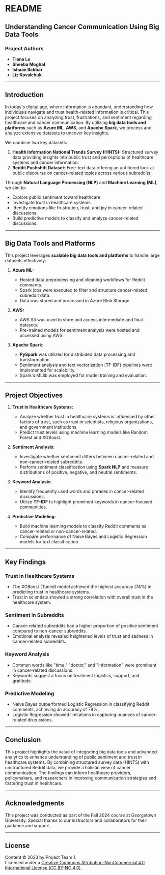 # README

## Understanding Cancer Communication Using Big Data Tools

### Project Authors
- **Tiana Le**
- **Sheeba Moghal**
- **Ishaan Babbar**
- **Liz Kovalchuk**

---

## **Introduction**
In today's digital age, where information is abundant, understanding how individuals navigate and trust health-related information is critical. This project focuses on analyzing trust, frustrations, and sentiment regarding healthcare and cancer communication. By utilizing **big data tools and platforms** such as **Azure ML**, **AWS**, and **Apache Spark**, we process and analyze extensive datasets to uncover key insights.

We combine two key datasets:
1. **Health Information National Trends Survey (HINTS):** Structured survey data providing insights into public trust and perceptions of healthcare systems and cancer information.
2. **Reddit Pushshift Dataset:** Free-text data offering an unfiltered look at public discourse on cancer-related topics across various subreddits.

Through **Natural Language Processing (NLP)** and **Machine Learning (ML)**, we aim to:
- Explore public sentiment toward healthcare.
- Investigate trust in healthcare systems.
- Identify emotions like frustration, trust, and joy in cancer-related discussions.
- Build predictive models to classify and analyze cancer-related discussions.

---

## **Big Data Tools and Platforms**

This project leverages **scalable big data tools and platforms** to handle large datasets effectively:
1. **Azure ML:**
   - Hosted data preprocessing and cleaning workflows for Reddit comments.
   - Spark jobs were executed to filter and structure cancer-related subreddit data.
   - Data was stored and processed in Azure Blob Storage.

2. **AWS:**
   - AWS S3 was used to store and access intermediate and final datasets.
   - Pre-trained models for sentiment analysis were hosted and accessed using AWS.

3. **Apache Spark:**
   - **PySpark** was utilized for distributed data processing and transformation.
   - Sentiment analysis and text vectorization (TF-IDF) pipelines were implemented for scalability.
   - Spark's MLlib was employed for model training and evaluation.

---

## **Project Objectives**

1. **Trust in Healthcare Systems:**
   - Analyze whether trust in healthcare systems is influenced by other factors of trust, such as trust in scientists, religious organizations, and government institutions.
   - Predict trust levels using machine learning models like Random Forest and XGBoost.

2. **Sentiment Analysis:**
   - Investigate whether sentiment differs between cancer-related and non-cancer-related subreddits.
   - Perform sentiment classification using **Spark NLP** and measure distributions of positive, negative, and neutral sentiments.

3. **Keyword Analysis:**
   - Identify frequently used words and phrases in cancer-related discussions.
   - Utilize **TF-IDF** to highlight prominent keywords in cancer-focused communities.

4. **Predictive Modeling:**
   - Build machine learning models to classify Reddit comments as cancer-related or non-cancer-related.
   - Compare performance of Naive Bayes and Logistic Regression models for text classification.

---

## **Key Findings**

### **Trust in Healthcare Systems**
- The XGBoost (Tuned) model achieved the highest accuracy (74%) in predicting trust in healthcare systems.
- Trust in scientists showed a strong correlation with overall trust in the healthcare system.

### **Sentiment in Subreddits**
- Cancer-related subreddits had a higher proportion of positive sentiment compared to non-cancer subreddits.
- Emotional analysis revealed heightened levels of trust and sadness in cancer-related subreddits.

### **Keyword Analysis**
- Common words like "time," "doctor," and "information" were prominent in cancer-related discussions.
- Keywords suggest a focus on treatment logistics, support, and gratitude.

### **Predictive Modeling**
- Naive Bayes outperformed Logistic Regression in classifying Reddit comments, achieving an accuracy of 78%.
- Logistic Regression showed limitations in capturing nuances of cancer-related discussions.

---

## **Conclusion**

This project highlights the value of integrating big data tools and advanced analytics to enhance understanding of public sentiment and trust in healthcare systems. By combining structured survey data (HINTS) with unstructured Reddit data, we provide a holistic view of cancer communication. The findings can inform healthcare providers, policymakers, and researchers in improving communication strategies and fostering trust in healthcare.

---

## **Acknowledgments**
This project was conducted as part of the Fall 2024 course at Georgetown University. Special thanks to our instructors and collaborators for their guidance and support.

---

## **License**
Content © 2023 by Project Team 1.  
Licensed under a [Creative Commons Attribution-NonCommercial 4.0 International License (CC BY-NC 4.0)](https://creativecommons.org/licenses/by-nc/4.0/).
